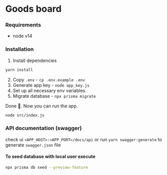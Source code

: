# Goods board

### Requirements
- node v14

### Installation
1. Install dependencies
```bash
yarn install
```
2. Copy `.env` - `cp .env.example .env`
3. Generate app key - `node app_key.js`
4. Set up all necessary env variables.
5. Migrate database - `npx prisma migrate`

Done 🚀. Now you can run the app. 
```bash
node src/index.js
```
### API documentation (swagger)
check ui `<APP_HOST>:<APP_PORT>/docs/api`
or
run `yarn swagger:generate` to generate `swagger.json` file

#### To seed database with local user execute
```bash
npx prisma db seed --preview-feature
```